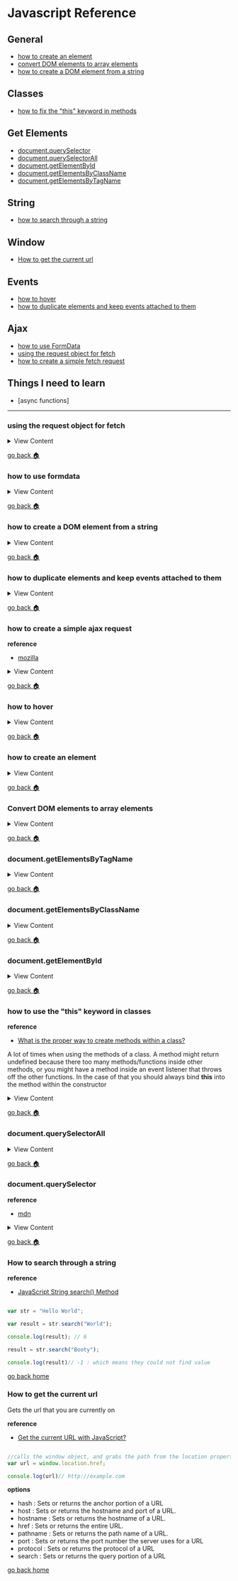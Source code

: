 # Javascript Reference

## General
- [how to create an element][createElement]
- [convert DOM elements to array elements][dom-array]
- [how to create a DOM element from a string][dom-string]


## Classes
- [how to fix the "this" keyword in methods][this-key]

## Get Elements

- [document.querySelector][query-select]
- [document.querySelectorAll][query-selector-all]
- [document.getElementById][by-id]
- [document.getElementsByClassName][by-class]
- [document.getElementsByTagName][by-tag]

## String

- [how to search through a string][string-search]

## Window

- [How to get the current url][window-location]


## Events
- [how to hover][event-hover]
- [how to duplicate elements and keep events attached to them][dup-events]

## Ajax
- [how to use FormData][form-data]
- [using the request object for fetch][req-fetch]
- [how to create a simple fetch request][fetch-get]


## Things I need to learn
- [async functions]

[req-fetch]:#using-the-request-object-for-fetch
[form-data]:#how-to-use-formdata
[dom-string]:#how-to-create-a-dom-element-from-a-string
[dup-events]:#how-to-duplicate-elements-and-keep-events-attached-to-them
[fetch-get]:#how-to-create-a-simple-ajax-request
[event-hover]:#how-to-hover
[createElement]:#how-to-create-element
[dom-array]:#convert-dom-elements-to-array-elements
[by-tag]:#documentgetelementsbytagname
[by-class]:#documentgetelementsbyclassname
[by-id]:#documentgetelementbyid
[this-key]:#how-to-use-the-this-keyword-in-classes
[query-selector-all]:#documentqueryselectorall
[query-select]:#documentqueryselector
[string-search]:#how-to-search-through-a-string
[window-location]:#how-to-get-the-current-url
[home]:#javascript-reference

___

### using the request object for fetch

<details>
<summary>
View Content
</summary>

**reference**
- [MDN](https://developer.mozilla.org/en-US/docs/Web/API/Request)

**My definition**: It is not really necessary, but you can use this object
to make request when using the fetch method

```js
var request = new Request("http://google.com", {method:"POST", body:data});

fetch(request)
.then(res => res.text())
.then( res => console.log(res))
```

</details>


[go back :house:][home]


### how to use formdata

<details>
<summary>
View Content
</summary>

**reference**
- [MDN](https://developer.mozilla.org/en-US/docs/Web/API/FormData)
- [Uploading files using 'fetch' and 'FormData'](https://muffinman.io/uploading-files-using-fetch-multipart-form-data/)

**MDN definition:** The FormData interface provides a way to easily construct a set of key/value pairs representing form fields and their values, which can then be easily sent using the XMLHttpRequest.send() method.

```js
let data = new FormData();//creates the object

data.append("file", input.["files"][0])//create the key-value pair
```

</details>


[go back :house:][home]

### how to create a DOM element from a string

<details>
<summary>
View Content
</summary>

**reference**
- [Creating a new DOM element from an HTML string using built-in DOM methods or Prototype
](https://stackoverflow.com/questions/494143/creating-a-new-dom-element-from-an-html-string-using-built-in-dom-methods-or-pro)

If you want to create an element from a string you have created in
javascript. There is only a couple of methods you can use

```js

let string = "<div> this is a string</div>",
container = document.getElementById("container");

container.append(string) // doesn't work

container.insertAdjacentHTML("beforeend",string)// this will work

container.innerHTML = string
 // this will work, however,  it will clear any other content that is in
 // the container element


```

</details>

[go back :house:][home]


### how to duplicate elements and keep events attached to them

<details>
<summary>
View Content
</summary>

**reference**
- [stackoverflow](https://stackoverflow.com/questions/34896106/attach-event-to-dynamic-elements-in-javascript)

There is not really a way to add elements dynamically and attach the same event,
however, you can add event on the parent or ancestor element and determine if an
event goes off run a specific function you want to run

```js
const form = document.getElementById("data-form");

function duplicateRow($){
  var group = $.parentNode;
  var copy = group.cloneNode(true);
  group.insertAdjacentElement("afterend", copy);
  console.log(copy.children)

}

// If anyone clicks inside the form the event will trigger
form.addEventListener("click",function(e){

  // if the target element has this class name then code will be ran
  if(e.target.className == "btn btn-primary btn-duplicate"){
    console.log(e.target);
    duplicateRow(e.target)// this function duplicates a row
  }

})
```

</details>

[go back :house:][home]

### how to create a simple ajax request

**reference**
- [mozilla](https://developer.mozilla.org/en-US/docs/Web/API/Fetch_API/Using_Fetch)

<details>
<summary>
View Content
</summary>

```html
<main>
    <section class="container">
      <h2>Practice </h2>
      <div class="row">
        <button class="btn btn-primary" type="button" name="button">load data</button>
      </div>
      <p id="result"></p>

    </section>
</main>

<script type="text/javascript">
 (function(){

   const btn = document.querySelector("button");

   btn.onclick = function(){

     //This fetches any data from get-ajax.php
     fetch("views/get-ajax.php")
     // turns json data into objects
     .then((response) => response.json())
     .then((response) => {
       const p = document.getElementById("result")
       let text = "";
       console.log(response)
       // Loops through the array objects and adds the data into paragraph tag
       //which then adds it into the text variable
       response.forEach(function(e){
         text +=`
         <p><strong>${e.id}</strong> ${e.animal} - ${e.sex} </p>
         `;

       })

       //the p tag
       p.innerHTML =text;


     })
   }

 })()
</script>

```
**In get-ajax.php**
```php
ini_set('display_errors', 1);
error_reporting(E_ALL);


$sql = new mysqli("localhost","username","password","Testing");

if($sql->connect_error){
  die($sql->connect_error);
}

$query = "SELECT id, animal,sex FROM animals LIMIT 10";

$state = $sql->prepare($query);

if($state){

  $state->execute();

  $state->bind_result($id,$name,$sex);

  while($state->fetch()){
    $data[]= ["id" =>$id , "animal" => $name, "sex" =>$sex];

  }
  $state->close();
  $json = json_encode($data);

}else{

  $json = json_encode(["data" => "something went wrong"]);
}


echo $json;
```

</details>

[go back :house:][home]



### how to hover


<details>
<summary>
View Content
</summary>

**reference**
- [mdn](https://developer.mozilla.org/en-US/docs/Web/API/GlobalEventHandlers/onmouseenter)


**HTML**
```html
<!DOCTYPE html>
<html>
<head>
  <meta charset="utf-8">
  <meta name="viewport" content="width=device-width">
  <title>JS Bin</title>
  <style>
        #box{
      height:100px;
      background:blue;
      width:100px;
      }
  </style>
</head>
<body>

  <div id="box">

  </div>

</body>
</html>
```

**JS**
```js
const box = document.getElementById("box");
box.style.transition = "all 0.3s";

box.onmouseenter = function(){
  this.style.background = "red";
}

box.onmouseleave = function(){
  this.style.background="purple";
}
```

</details>

[go back :house:][home]


### how to create an element


<details>
<summary>
View Content
</summary>

**reference**
- [w3schools](https://www.w3schools.com/jsref/met_document_createelement.asp)

#### 1st Way - best way

```js
<main>
<div id="target">
</div>
</main>

<script>
const t = document.getElementById("target")
t.innerHTML = "<p> this is random text </p>";// the best way to create elements
</script>

```


#### 2nd Way

```js
<main>
<div id="target">
</div>
</main>

<script>
const t = document.getElementById("target")
const p = document.createElement("p");
let text = document.createTextNode("this is random text")
p.appendChild(text);

t.appendChild(p)// will add the p tag, with the text inside the target div tag
</script>
```

</details>

[go back :house:][home]


### Convert DOM elements to array elements

<details>
<summary>
View Content
</summary>

**reference**
- [Javascript splice for array of DOM elements
](https://stackoverflow.com/questions/27637074/javascript-splice-for-array-of-dom-elements)

If you want to use array methods on DOM elements you have to use this simple method

#### Best Method

```js
var myArray = Array.from(document.querySelectorAll('.selected'));
```

#### 2nd Method
```js
var myArray = [].slice.call(document.querySelectorAll('.selected'));
```

</details>

[go back :house:][home]


### document.getElementsByTagName


<details>
<summary>
View Content
</summary>

**HTML**
```html
<p class="number">1</p>
  <p class="number">2</p>
  <p class="number">3</p>
  <p class="number">4</p>
```

**JS**
```js
var ps  = document.getElementsByTagName("p");

 var arr = [].slice.call(ps);

 arr.forEach(function($){


   $.innerHTML = "blue";
 })
```

</details>

[go back :house:][home]

### document.getElementsByClassName

<details>
<summary>
View Content
</summary>

**HTML**
```html
<p class="number">1</p>
  <p class="number">2</p>
  <p class="number">3</p>
  <p class="number">4</p>
```
**JS**
```js

var ps  = document.getElementsByClassName("number");

 var arr = [].slice.call(ps);

 arr.forEach(function(val){
    //console.log(val.innerHTML);

   val.style.color = "red";// changes all the font colors to red
 })

```

</details>

[go back :house:][home]


### document.getElementById

<details>
<summary>
View Content
</summary>

**HTML**
```html

<div id="target">
  Text
</div>

```

**JS**
```js

var t = document.getElementById("target");

t.innerHTML = "this is new text";

```

</details>

[go back :house:][home]

### how to use the "this" keyword in classes

**reference**
- [What is the proper way to create methods within a class?](https://www.reddit.com/r/javascript/comments/8f8ftu/what_is_the_proper_way_to_create_methods_within_a/)

A lot of times when using the methods of a class. A method might return undefined because
there too many methods/functions inside other methods, or you might have a method inside an event listener
that throws off the other functions. In the case of that you should always bind **this** into the method within the constructor

<details>
<summary>
View Content
</summary>

```js
constructor() {
    //this should prevent any methods from giving you errrors
	// even if they are inside an event listener

    this.makeSound = this.makeSound.bind(this);
}
```

</details>

[go back :house:][home]



### document.querySelectorAll

<details>
<summary>
View Content
</summary>



This grabs all the selectors

**HTML**

```html
<div>
	<p class="p">
	 this is first paragraph
	 </p>

	 <p class="p">
	 this is second paragraph
	 </p>
<div>

```

**JS**
```js
var p = document.querySelectorAll(".p");

p.style.color = "blue"; // this should grab the selector with class of "p" and change the color of it.
```

</details>

[go back :house:][home]



### document.querySelector

**reference**
- [mdn](https://developer.mozilla.org/en-US/docs/Web/API/Document/querySelector)

<details>
<summary>
View Content
</summary>

This grabs the first selector that is being mentioned

```html
<div>
	<p class="p">
	 this is first paragraph
	 </p>

	 <p class="p">
	 this is second paragraph
	 </p>
<div>

```

```js
var p = document.querySelector(".p");

p.style.color = "blue"; // this should grab the selector with class of "p" and change the color of it.
```

</details>

[go back :house:][home]


### How to search through a string

**reference**
-  [JavaScript String search() Method](https://www.w3schools.com/jsref/jsref_search.asp)

```javascript

var str = "Hello World";

var result = str.search("World");

console.log(result); // 6

result = str.search("Booty");

console.log(result)// -1 : which means they could not find value

```

[go back home][home]

### How to get the current url

Gets the url that you are currently on

**reference**
- [Get the current URL with JavaScript?](https://stackoverflow.com/questions/1034621/get-the-current-url-with-javascript)

```javascript

//calls the window object, and grabs the path from the location property
var url = window.location.href;

console.log(url)// http://example.com
```
**options**
- hash : Sets or returns the anchor portion of a URL
- host  : Sets or returns the hostname and port of a URL.
- hostname : Sets or returns the hostname of a URL.
- href : Sets or returns the entire URL.
- pathname : Sets or returns the path name of a URL.
- port : Sets or returns the port number the server uses for a URL
- protocol : Sets or returns the protocol of a URL
- search : Sets or returns the query portion of a URL

[go back home][home]
